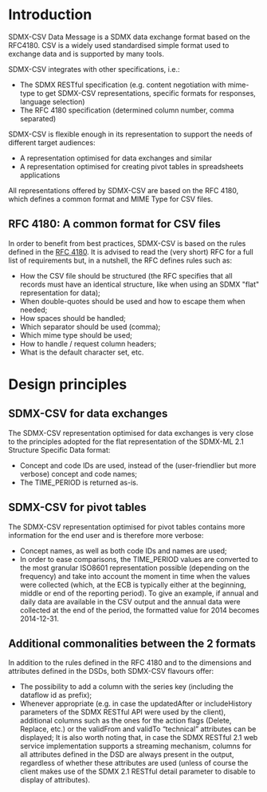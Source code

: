 # Introduction
SDMX-CSV Data Message is a SDMX data exchange format based on the RFC4180. CSV is a widely used standardised simple format used to exchange data and is supported by many tools.

SDMX-CSV integrates with other specifications, i.e.: 
- The SDMX RESTful specification (e.g. content negotiation with mime-type to get SDMX-CSV representations, specific formats for responses, language selection)
- The RFC 4180 specification (determined column number, comma separated)

SDMX-CSV is flexible enough in its representation to support the needs of different target audiences:
- A representation optimised for data exchanges and similar 
- A representation optimised for creating pivot tables in spreadsheets applications

All representations offered by SDMX-CSV are based on the RFC 4180, which defines a common format and MIME Type for CSV files. 

##	RFC 4180: A common format for CSV files
In order to benefit from best practices, SDMX-CSV is based on the rules defined in the [RFC 4180](https://tools.ietf.org/html/rfc4180). It is advised to read the (very short) RFC for a full list of requirements but, in a nutshell, the RFC defines rules such as:
- How the CSV file should be structured (the RFC specifies that all records must have an identical structure, like when using an SDMX "flat" representation for data);
- When double-quotes should be used and how to escape them when needed;
- How spaces should be handled;
- Which separator should be used (comma);
- Which mime type should be used;
- How to handle / request column headers;
- What is the default character set, etc.

#	Design principles



##	SDMX-CSV for data exchanges
The SDMX-CSV representation optimised for data exchanges is very close to the principles adopted for the flat representation of the SDMX-ML 2.1 Structure Specific Data format:
-	Concept and code IDs are used, instead of the (user-friendlier but more verbose) concept and code names;
-	The TIME_PERIOD is returned as-is.

##	SDMX-CSV for pivot tables
The SDMX-CSV representation optimised for pivot tables contains more information for the end user and is therefore more verbose:
-	Concept names, as well as both code IDs and names are used;
-	In order to ease comparisons, the TIME_PERIOD values are converted to the most granular ISO8601 representation possible (depending on the frequency) and take into account the moment in time when the values were collected (which, at the ECB is typically either at the beginning, middle or end of the reporting period). To give an example, if annual and daily data are available in the CSV output and the annual data were collected at the end of the period, the formatted value for 2014 becomes 2014-12-31.

##	Additional commonalities between the 2 formats
In addition to the rules defined in the RFC 4180 and to the dimensions and attributes defined in the DSDs, both SDMX-CSV flavours offer:
-	The possibility to add a column with the series key (including the dataflow id as prefix);
-	Whenever appropriate (e.g. in case the updatedAfter or includeHistory parameters of the SDMX RESTful API were used by the client), additional columns such as the ones for the action flags (Delete, Replace, etc.) or the validFrom and validTo “technical” attributes can be displayed;
It is also worth noting that, in case the SDMX RESTful 2.1 web service implementation supports a streaming mechanism, columns for all attributes defined in the DSD are always present in the output, regardless of whether these attributes are used (unless of course the client makes use of the SDMX 2.1 RESTful detail parameter to disable to display of attributes).
